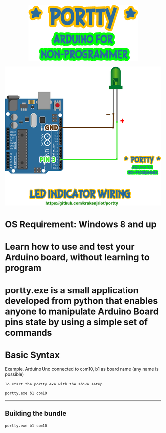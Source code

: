<p align="center">
  <img src="https://github.com/krakenjriot/portty/blob/main/PORTTY.png">
</p>

<img src="https://github.com/krakenjriot/portty/blob/main/led-sample.png" width="750" />     

# OS Requirement: Windows 8 and up
# Learn how to use and test your Arduino board, without learning to program
# portty.exe is a small application developed from python that enables anyone to manipulate Arduino Board pins state by using a simple set of commands


Basic Syntax 
============
Example. Arduino Uno connected to com10, b1 as board name (any name is possible)

`To start the portty.exe with the above setup`

```sh
portty.exe b1 com10
```


--------------------

Building the bundle
--------------------

```sh
portty.exe b1 com10
```
 
 
 

 
 

 
